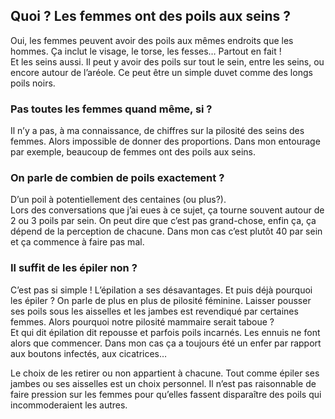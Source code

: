 ## Quoi ? Les femmes ont des poils aux seins ?

Oui, les femmes peuvent avoir des poils aux mêmes endroits que les hommes. Ça inclut le visage, le torse, les fesses… Partout en fait !  
Et les  seins aussi. Il peut y avoir des poils sur tout le sein, entre les seins, ou encore autour de l’aréole. Ce peut être un simple duvet comme des longs poils noirs.

### Pas toutes les femmes quand même, si ?

Il n’y a pas, à ma connaissance, de chiffres sur la pilosité des seins des femmes. Alors impossible de donner des proportions.
Dans mon entourage par exemple, beaucoup de femmes ont des poils aux seins.

### On parle de combien de poils exactement ?

D’un poil à potentiellement des centaines (ou plus?).  
Lors des conversations que j’ai eues à ce sujet, ça tourne souvent autour de 2 ou 3 poils par sein. On peut dire que c’est pas grand-chose, enfin ça, ça dépend de la perception de chacune. Dans mon cas c’est plutôt 40 par sein et ça commence à faire pas mal.

### Il suffit de les épiler non ?

C’est pas si simple ! L’épilation a ses désavantages. Et puis déjà pourquoi les épiler ? On parle de plus en plus de pilosité féminine. Laisser pousser ses poils sous les aisselles et les jambes est revendiqué par certaines femmes. Alors pourquoi notre pilosité mammaire serait taboue ?  
Et qui dit épilation dit repousse et parfois poils incarnés. Les ennuis ne font alors que commencer. Dans mon cas ça a toujours été un enfer par rapport aux boutons infectés, aux cicatrices…

Le choix de les retirer ou non appartient à chacune. Tout comme épiler ses jambes ou ses aisselles est un choix personnel. Il n’est pas raisonnable de faire pression sur les femmes pour qu’elles fassent disparaître des poils qui incommoderaient les autres.